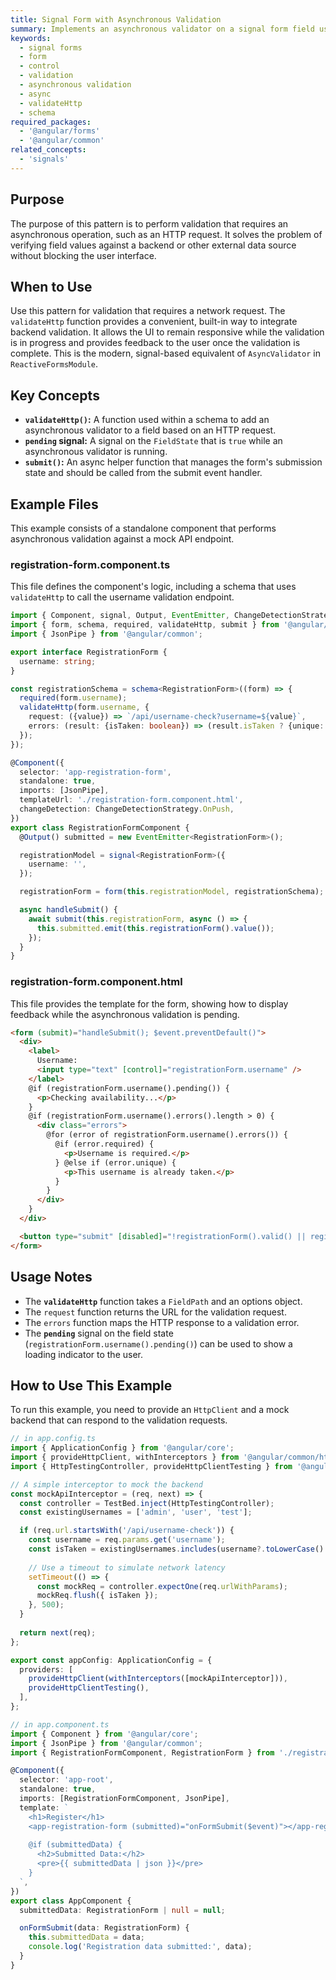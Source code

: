 ```yaml
---
title: Signal Form with Asynchronous Validation
summary: Implements an asynchronous validator on a signal form field using `validateHttp` to check for a unique username against a mock backend endpoint.
keywords:
  - signal forms
  - form
  - control
  - validation
  - asynchronous validation
  - async
  - validateHttp
  - schema
required_packages:
  - '@angular/forms'
  - '@angular/common'
related_concepts:
  - 'signals'
---
```


## Purpose

The purpose of this pattern is to perform validation that requires an asynchronous operation, such as an HTTP request. It solves the problem of verifying field values against a backend or other external data source without blocking the user interface.

## When to Use

Use this pattern for validation that requires a network request. The `validateHttp` function provides a convenient, built-in way to integrate backend validation. It allows the UI to remain responsive while the validation is in progress and provides feedback to the user once the validation is complete. This is the modern, signal-based equivalent of `AsyncValidator` in `ReactiveFormsModule`.

## Key Concepts

- **`validateHttp()`:** A function used within a schema to add an asynchronous validator to a field based on an HTTP request.
- **`pending` signal:** A signal on the `FieldState` that is `true` while an asynchronous validator is running.
- **`submit()`:** An async helper function that manages the form's submission state and should be called from the submit event handler.

## Example Files

This example consists of a standalone component that performs asynchronous validation against a mock API endpoint.

### registration-form.component.ts

This file defines the component's logic, including a schema that uses `validateHttp` to call the username validation endpoint.

```typescript
import { Component, signal, Output, EventEmitter, ChangeDetectionStrategy } from '@angular/core';
import { form, schema, required, validateHttp, submit } from '@angular/forms/signals';
import { JsonPipe } from '@angular/common';

export interface RegistrationForm {
  username: string;
}

const registrationSchema = schema<RegistrationForm>((form) => {
  required(form.username);
  validateHttp(form.username, {
    request: ({value}) => `/api/username-check?username=${value}`,
    errors: (result: {isTaken: boolean}) => (result.isTaken ? {unique: true} : null),
  });
});

@Component({
  selector: 'app-registration-form',
  standalone: true,
  imports: [JsonPipe],
  templateUrl: './registration-form.component.html',
  changeDetection: ChangeDetectionStrategy.OnPush,
})
export class RegistrationFormComponent {
  @Output() submitted = new EventEmitter<RegistrationForm>();

  registrationModel = signal<RegistrationForm>({
    username: '',
  });

  registrationForm = form(this.registrationModel, registrationSchema);

  async handleSubmit() {
    await submit(this.registrationForm, async () => {
      this.submitted.emit(this.registrationForm().value());
    });
  }
}
```

### registration-form.component.html

This file provides the template for the form, showing how to display feedback while the asynchronous validation is pending.

```html
<form (submit)="handleSubmit(); $event.preventDefault()">
  <div>
    <label>
      Username:
      <input type="text" [control]="registrationForm.username" />
    </label>
    @if (registrationForm.username().pending()) {
      <p>Checking availability...</p>
    }
    @if (registrationForm.username().errors().length > 0) {
      <div class="errors">
        @for (error of registrationForm.username().errors()) {
          @if (error.required) {
            <p>Username is required.</p>
          } @else if (error.unique) {
            <p>This username is already taken.</p>
          }
        }
      </div>
    }
  </div>

  <button type="submit" [disabled]="!registrationForm().valid() || registrationForm().pending()">Submit</button>
</form>
```

## Usage Notes

- The **`validateHttp`** function takes a `FieldPath` and an options object.
- The `request` function returns the URL for the validation request.
- The `errors` function maps the HTTP response to a validation error.
- The **`pending`** signal on the field state (`registrationForm.username().pending()`) can be used to show a loading indicator to the user.

## How to Use This Example

To run this example, you need to provide an `HttpClient` and a mock backend that can respond to the validation requests.

```typescript
// in app.config.ts
import { ApplicationConfig } from '@angular/core';
import { provideHttpClient, withInterceptors } from '@angular/common/http';
import { HttpTestingController, provideHttpClientTesting } from '@angular/common/http/testing';

// A simple interceptor to mock the backend
const mockApiInterceptor = (req, next) => {
  const controller = TestBed.inject(HttpTestingController);
  const existingUsernames = ['admin', 'user', 'test'];

  if (req.url.startsWith('/api/username-check')) {
    const username = req.params.get('username');
    const isTaken = existingUsernames.includes(username?.toLowerCase() ?? '');
    
    // Use a timeout to simulate network latency
    setTimeout(() => {
      const mockReq = controller.expectOne(req.urlWithParams);
      mockReq.flush({ isTaken });
    }, 500);
  }
  
  return next(req);
};

export const appConfig: ApplicationConfig = {
  providers: [
    provideHttpClient(withInterceptors([mockApiInterceptor])),
    provideHttpClientTesting(),
  ],
};

// in app.component.ts
import { Component } from '@angular/core';
import { JsonPipe } from '@angular/common';
import { RegistrationFormComponent, RegistrationForm } from './registration-form.component';

@Component({
  selector: 'app-root',
  standalone: true,
  imports: [RegistrationFormComponent, JsonPipe],
  template: `
    <h1>Register</h1>
    <app-registration-form (submitted)="onFormSubmit($event)"></app-registration-form>
    
    @if (submittedData) {
      <h2>Submitted Data:</h2>
      <pre>{{ submittedData | json }}</pre>
    }
  `,
})
export class AppComponent {
  submittedData: RegistrationForm | null = null;

  onFormSubmit(data: RegistrationForm) {
    this.submittedData = data;
    console.log('Registration data submitted:', data);
  }
}
```
